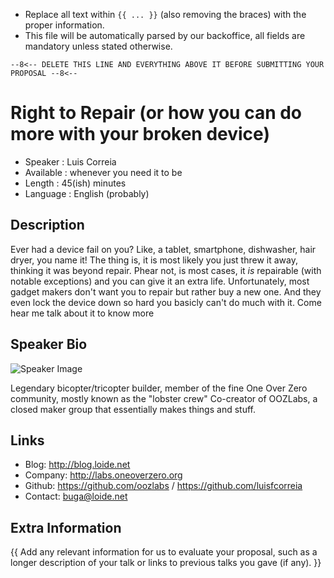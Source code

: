 * Replace all text within `{{ ... }}` (also removing the braces) with the proper information.
* This file will be automatically parsed by our backoffice, all fields are mandatory unless stated otherwise.

`--8<-- DELETE THIS LINE AND EVERYTHING ABOVE IT BEFORE SUBMITTING YOUR PROPOSAL --8<--`

Right to Repair (or how you can do more with your broken device)
=========================

* Speaker   : Luis Correia
* Available : whenever you need it to be
* Length    : 45(ish) minutes
* Language  : English (probably)

Description
-----------

Ever had a device fail on you? Like, a tablet, smartphone, dishwasher, hair dryer, you name it!
The thing is, it is most likely you just threw it away, thinking it was beyond repair.
Phear not, is most cases, it *is* repairable (with notable exceptions) and you can give it an extra life.
Unfortunately, most gadget makers don't want you to repair but rather buy a new one. And they even lock the device down so hard you basicly can't do much with it. Come hear me talk about it to know more

Speaker Bio
-----------

![Speaker Image](https://avatars3.githubusercontent.com/u/191885?v=3&s=400)

Legendary bicopter/tricopter builder, member of the fine One Over Zero community, mostly known as the "lobster crew"
Co-creator of OOZLabs, a closed maker group that essentially makes things and stuff.

Links
-----

* Blog: http://blog.loide.net
* Company: http://labs.oneoverzero.org
* Github: https://github.com/oozlabs / https://github.com/luisfcorreia
* Contact: buga@loide.net

Extra Information
-----------------

{{ Add any relevant information for us to evaluate your proposal, such as a longer description of your talk or links to previous talks you gave (if any). }}
